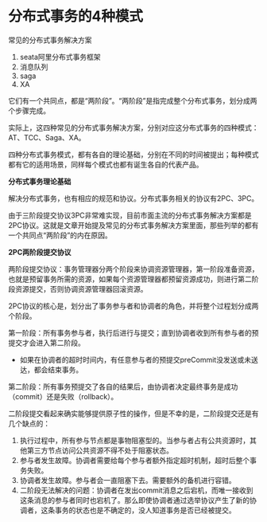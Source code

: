 # 分布式事务的4种模式

常见的分布式事务解决方案

1. seata阿里分布式事务框架
2. 消息队列
3. saga
4. XA

它们有一个共同点，都是“两阶段”。“两阶段”是指完成整个分布式事务，划分成两个步骤完成。

实际上，这四种常见的分布式事务解决方案，分别对应这分布式事务的四种模式：AT、TCC、Saga、XA。

四种分布式事务模式，都有各自的理论基础，分别在不同的时间被提出；每种模式都有它的适用场景，同样每个模式也都有诞生各自的代表产品。

**分布式事务理论基础**

解决分布式事务，也有相应的规范和协议。分布式事务相关的协议有2PC、3PC。

由于三阶段提交协议3PC非常难实现，目前市面主流的分布式事务解决方案都是2PC协议。这就是文章开始提及常见的分布式事务解决方案里面，那些列举的都有一个共同点“两阶段”的内在原因。

**2PC两阶段提交协议**

两阶段提交协议：事务管理器分两个阶段来协调资源管理器，第一阶段准备资源，也就是预留事务所需的资源，如果每个资源管理器都预留资源成功，则进行第二阶段资源提交，否则协调资源管理器回滚资源。

2PC协议的核心是，划分出了事务参与者和协调者的角色，并将整个过程划分成两个阶段。

第一阶段：所有事务参与者，执行后进行与提交；直到协调者收到所有参与者的预提交才会进入第二阶段。

- 如果在协调者的超时时间内，有任意参与者的预提交preCommit没发送或未送达，都会结束事务。

第二阶段：所有事务预提交了各自的结果后，由协调者决定最终事务是成功（commit）还是失败（rollback）。

二阶段提交看起来确实能够提供原子性的操作，但是不幸的是，二阶段提交还是有几个缺点的：

1. 执行过程中，所有参与节点都是事物阻塞型的。当参与者占有公共资源时，其他第三方节点访问公共资源不得不处于阻塞状态。
2. 参与者发生故障。协调者需要给每个参与者额外指定超时机制，超时后整个事务失败。
3. 协调者发生故障。参与者会一直阻塞下去。需要额外的备机进行容错。
4. 二阶段无法解决的问题：协调者在发出commit消息之后宕机，而唯一接收到这条消息的参与者同时也宕机了。那么即使协调者通过选举协议产生了新的协调者，这条事务的状态也是不确定的，没人知道事务是否已经被提交。



